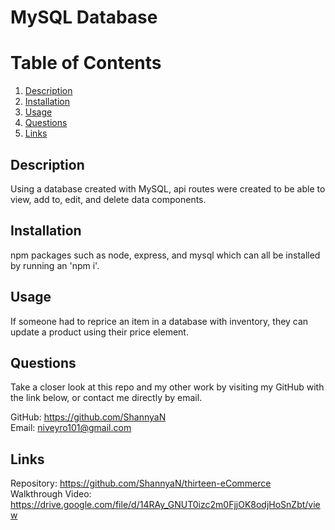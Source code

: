 # MySQL Database  
  
 # Table of Contents  
   
1. [Description](#description)  
2. [Installation](#installation)  
3. [Usage](#usage)    
7. [Questions](#questions)   
9. [Links](#links)  

## Description  
Using a database created with MySQL, api routes were created to be able to view, add to, edit, and delete data components.  
  
## Installation  
npm packages such as node, express, and  mysql which can all be installed by running an 'npm i'.  
  
## Usage  
If someone had to reprice an item in a database with inventory, they can update a product using their price element.    
   
## Questions  
Take a closer look at this repo and my other work by visiting my GitHub with the link below, or contact me directly by email.    

GitHub: https://github.com/ShannyaN   
Email: niveyro101@gmail.com 
  
## Links   
Repository: https://github.com/ShannyaN/thirteen-eCommerce    
Walkthrough Video: https://drive.google.com/file/d/14RAy_GNUT0izc2m0FjjOK8odjHoSnZbt/view